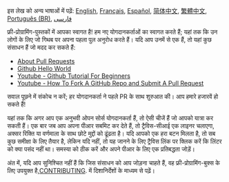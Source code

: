 इस लेख को अन्य भाषाओं में पढ़ें: [English](HOWTO.md), [Français](HOWTO-fr.md), [Español](HOWTO-es.md), [简体中文](HOWTO-zh.md), [繁體中文](HOWTO-zh_TW.md), [Português (BR)](HOWTO-pt_BR.md), [فارسی](HOWTO-fa_IR.md)

फ्री-प्रोग्रामिंग-पुस्तकों में आपका स्वागत है! हम नए योगदानकर्ताओं का स्वागत करते हैं; यहां तक ​​कि उन लोगों के लिए जो गिथब पर अपना पहला पुल अनुरोध करते हैं। यदि आप उनमें से एक हैं, तो यहां कुछ संसाधन हैं जो मदद कर सकते हैं:
* [About Pull Requests](https://help.github.com/articles/about-pull-requests/)
* [Github Hello World](https://guides.github.com/activities/hello-world/)
* [Youtube - Github Tutorial For Beginners](https://www.youtube.com/watch?v=0fKg7e37bQE)
* [Youtube - How To Fork A GitHub Repo and Submit A Pull Request](https://www.youtube.com/watch?v=G1I3HF4YWEw)


सवाल पूछने में संकोच न करें; हर योगदानकर्ता ने पहले PR के साथ शुरुआत की। आप हमारे हजारवें हो सकते हैं!

यहां तक ​​कि अगर आप एक अनुभवी ओपन सोर्स योगदानकर्ता हैं, तो ऐसी चीजें हैं जो आपको यात्रा कर सकती हैं। एक बार जब आप अपना पीआर सबमिट कर देते हैं, तो ट्रैविस-सीआई एक लाइनर चलाएगा, अक्सर रिक्ति या वर्णमाला के साथ छोटे मुद्दों को ढूंढता है। यदि आपको एक हरा बटन मिलता है, तो सब कुछ समीक्षा के लिए तैयार है, लेकिन यदि नहीं, तो यह जानने के लिए ट्रैविस लिंक पर क्लिक करें कि लिंटर को क्या पसंद नहीं था। समस्या को ठीक करें और अपने पीआर के लिए एक प्रतिबद्धता जोड़ें।

अंत में, यदि आप सुनिश्चित नहीं हैं कि जिस संसाधन को आप जोड़ना चाहते हैं, वह फ्री-प्रोग्रामिंग-बुक्स के लिए उपयुक्त है,[CONTRIBUTING](CONTRIBUTING.md). में दिशानिर्देशों के माध्यम से पढ़ें।
